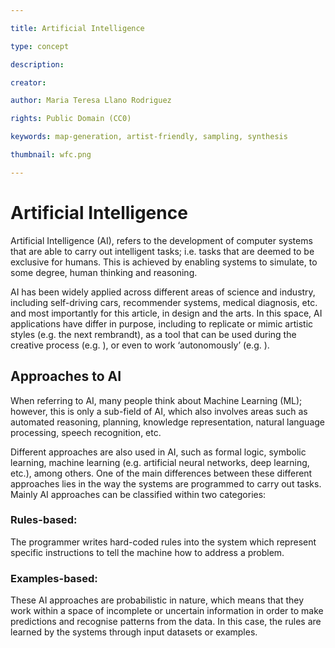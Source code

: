 ```yaml
---

title: Artificial Intelligence

type: concept

description:

creator:

author: Maria Teresa Llano Rodriguez

rights: Public Domain (CC0)

keywords: map-generation, artist-friendly, sampling, synthesis

thumbnail: wfc.png

---
```


# Artificial Intelligence

Artificial Intelligence (AI), refers to the development of computer systems that are able to carry out intelligent tasks; i.e. tasks that are deemed to be exclusive for humans. This is achieved by enabling systems to simulate, to some degree, human thinking and reasoning.

AI has been widely applied across different areas of science and industry, including self-driving cars, recommender systems, medical diagnosis, etc. and most importantly for this article, in design and the arts. In this space, AI applications have differ in purpose, including to replicate or mimic artistic styles (e.g. the next rembrandt), as a tool that can be used during the creative process (e.g. ), or even to work ‘autonomously’ (e.g. ). 

## Approaches to AI

When referring to AI, many people think about Machine Learning (ML); however, this is only a sub-field of AI, which also involves areas such as automated reasoning, planning, knowledge representation, natural language processing, speech recognition, etc. 

Different approaches are also used in AI, such as formal logic, symbolic learning, machine learning (e.g. artificial neural networks, deep learning, etc.), among others. One of the main differences between these different approaches lies in the way the systems are programmed to carry out tasks. Mainly AI approaches can be classified within two categories: 

### Rules-based:
The programmer writes hard-coded rules into the system which represent specific instructions to tell the machine how to address a problem.  

### Examples-based:
These AI approaches are probabilistic in nature, which means that they work within a space of incomplete or uncertain information in order to make predictions and recognise patterns from the data. In this case, the rules are learned by the systems through input datasets or examples. 



